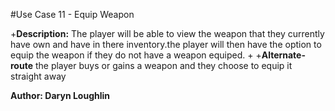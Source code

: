  #Use Case 11 - Equip Weapon

 +**Description:** The player will be able to view the weapon that they currently have own and have in there inventory.the player will then have the option to equip the weapon if they do not have a weapon equiped.
 +
 +**Alternate-route** the player buys or gains a weapon and they choose to equip it straight away
  
  **Author: Daryn Loughlin**